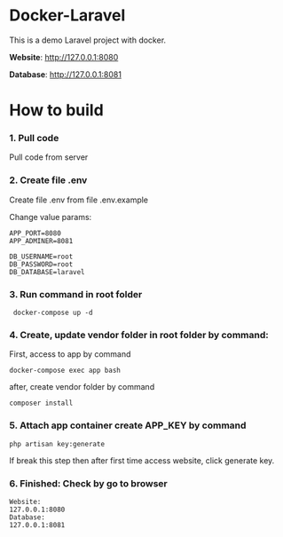 # Docker-Laravel

This is a demo Laravel project with docker.

**Website**: http://127.0.0.1:8080

**Database**: http://127.0.0.1:8081

# How to build
### 1. Pull code
Pull code from server

### 2. Create file .env
Create file .env from file .env.example 

Change value params:
    
```
APP_PORT=8080
APP_ADMINER=8081

DB_USERNAME=root
DB_PASSWORD=root
DB_DATABASE=laravel
```

### 3. Run command in root folder
```
 docker-compose up -d
```

### 4. Create, update vendor folder in root folder by command:
First, access to app by command
```
docker-compose exec app bash
```
after, create vendor folder by command
```
composer install
```

### 5. Attach app container create APP_KEY by command
```
php artisan key:generate
```
If break this step then after first time access website, click generate key.

### 6. Finished: Check by go to browser
```
Website: 
127.0.0.1:8080
Database: 
127.0.0.1:8081
```













